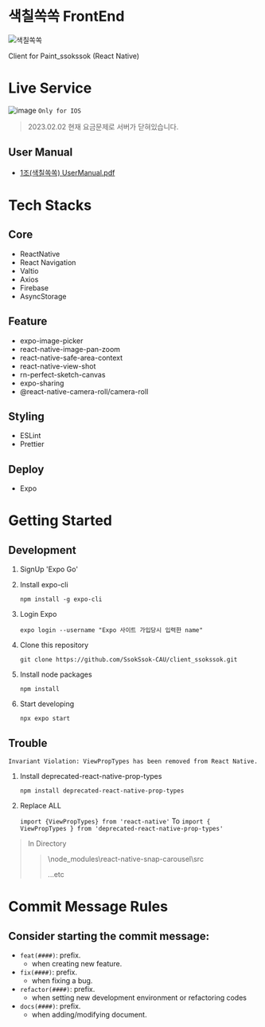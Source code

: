 # 색칠쏙쏙 FrontEnd

![색칠쏙쏙](https://user-images.githubusercontent.com/42240965/216251429-0fe1b0d5-d38f-4d40-b754-8a678d578598.png)

Client for Paint_ssokssok (React Native)

# Live Service

![image](https://user-images.githubusercontent.com/42240965/216276319-33d2ff5e-f9f4-4094-b83f-c4806432d2ce.png)
`Only for IOS`

> 2023.02.02 현재 요금문제로 서버가 닫혀있습니다.

## User Manual

- [1조(색칠쏙쏙) UserManual.pdf](https://github.com/SsokSsok-CAU/.github/files/10566019/1.UserManual.pdf)

# Tech Stacks

## Core

- ReactNative
- React Navigation
- Valtio
- Axios
- Firebase
- AsyncStorage

## Feature

- expo-image-picker
- react-native-image-pan-zoom
- react-native-safe-area-context
- react-native-view-shot
- rn-perfect-sketch-canvas
- expo-sharing
- @react-native-camera-roll/camera-roll

## Styling

- ESLint
- Prettier

## Deploy

- Expo

# Getting Started

## Development

1. SignUp 'Expo Go'

2. Install expo-cli

   `npm install -g expo-cli`

3. Login Expo

   `expo login --username "Expo 사이트 가입당시 입력한 name"`

4. Clone this repository

   `git clone https://github.com/SsokSsok-CAU/client_ssokssok.git`

5. Install node packages

   `npm install`

6. Start developing

   `npx expo start`

## Trouble

`Invariant Violation: ViewPropTypes has been removed from React Native.`

1. Install deprecated-react-native-prop-types

   `npm install deprecated-react-native-prop-types`

2. Replace ALL

   `import {ViewPropTypes} from 'react-native'` To `import { ViewPropTypes } from 'deprecated-react-native-prop-types'`

> In Directory
>
> > \node_modules\react-native-snap-carousel\src
> >
> > ...etc

# Commit Message Rules

## Consider starting the commit message:

- `feat(####)`: prefix.
  - when creating new feature.
- `fix(####)`: prefix.
  - when fixing a bug.
- `refactor(####)`: prefix.
  - when setting new development environment or refactoring codes
- `docs(####)`: prefix.
  - when adding/modifying document.
